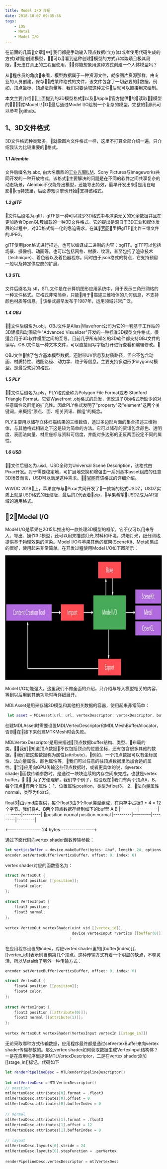 ```yaml
---
title: Model I/O 介绍
date: 2018-10-07 09:35:36
tags: 
    - iOS
    - Metal
    - Model I/O
---
```


在前面的几篇文章中我们都是手动输入顶点数据(立方体)或者使用代码生成的方式(球面)创建模型，可以看到这种创建模型的方式非常繁琐且极其局限，无法在真正的工程里使用，你能想象用这种方式创建一个人体模型吗？

从程序员的角度来看，模型数据属于一种资源文件，就像图片资源那样，由专业的人员创建，保存成某种格式的文件，该文件包含了一切必要的数据，例如，顶点坐标、顶点法向量等，我们只要读取这种文件后就可以直接用来绘制。

本文主要介绍上面提到的3D模型格式以及Apple官方提供的读取模型的库Model I/O，最后通过Model I/O绘制一个复杂的模型。完整的源码可以参考[github](https://github.com/zack2012/MetalGraphics)。

## 1、3D文件格式

3D文件格式种类繁多，就像图片文件格式一样，这里不打算全部介绍一遍，只介绍我认为比较重要的格式。


##### 1.1 Alembic

文件后缀名为.abc, 由大名鼎鼎的[工业光魔ILM](https://baike.baidu.com/item/工业光魔公司/7652141?fromtitle=ILM&fromid=44269&fr=aladdin)、Sony Pictures与Imageworks共同开发的一种开放格式。该格式主要解决的问题是在不同的软件之间共享复杂的动态场景，Alembic不仅能导出模型，还能导出特效，最早开发出来是用在电影cg特效里，后面游戏引擎也开始支持该格式。

##### 1.2 glTF

文件后缀名为.gltf，glTF是一种可以减少3D格式中与渲染无关的冗余数据并且在更加适合OpenGL簇加载的一种3D文件格式。它的提出是源自于3D工业和媒体发展的过程中，对3D格式统一化的急迫需求。在其[官网](https://www.khronos.org/gltf/)里把glTF比作三维文件的JPEG。

glTF使用json格式进行描述，也可以编译成二进制的内容：bglTF。glTF可以包括场景、摄像机、动画等，也可以包括网格、材质、纹理，甚至包括了渲染技术（technique）、着色器以及着色器程序。同时由于json格式的特点，它支持预留一般以及特定供应商的扩展。

##### 1.3 STL

文件后缀名为.stl，STL文件是在计算机图形应用系统中，用于表示三角形网格的一种文件格式。它格式非常简单，只能用于描述三维物体的几何信息，不支持颜色材质等信息。该格式最早发布于1987年，运用领域非常广泛。

##### 1.4 OBJ

文件后缀名为.obj，OBJ文件是Alias|Wavefront公司为它的一套基于工作站的3D建模和动画软件"Advanced Visualizer"开发的一种标准3D模型文件格式，很适合用于3D软件模型之间的互导。目前几乎所有知名的3D软件都支持OBJ文件的读写。OBJ文件是一种文本文件，可以直接用写字板打开进行查看和编辑修改。

OBJ文件除了包含基本模型数据，还附带UV信息及材质路径，但它不包含动画、材质特性、贴图路径、动力学、粒子等信息。主要支持多边形(Polygons)模型。是最受欢迎的格式。

##### 1.5 PLY

文件后缀名为.ply，PLY格式全称为Polygon File Format或者 Stanford Triangle Format。它受Wavefront .obj格式的启发，但改进了Obj格式所缺少的对任意属性及群组的扩充性。因此PLY格式发明了"property"及"element"这两个关键词，来概括“顶点、面、相关资讯、群组”的概念。

PLY主要用以储存立体扫描结果的三维数值，透过多边形片面的集合描述三维物体，与其他格式相较之下这是较为简单的方法。它可以储存的资讯包含颜色、透明度、表面法向量、材质座标与资料可信度，并能对多边形的正反两面设定不同的属性。

##### 1.6 USD

文件后缀名为.usd，USD全称为Universal Scene Description，该格式由Pixar开发。对于需要稳定地，可扩展地交换和增强由一系列基本asset组成的任意3D场景而言，USD可以满足这种需求。[官网](https://graphics.pixar.com/usd/docs/index.html)有该格式的详细介绍。

WWDC 2018上，苹果宣布与Pixar共同开发了一款新的格式USDZ，USDZ实质上就是USD格式的压缩版，最后的Z代表着zip，苹果希望USDZ成为AR领域的通用格式。

## 2、Model I/O

Model I/O是苹果在2015年推出的一款处理3D模型的框架，它不仅可以用来导入、导出、操作3D模型，还可以用来描述灯光,材料和环境，烘焙灯光，细分网格,提供基于物理效果的渲染。Model I/O与苹果其他的框架(SceneKit、Metal)集成的很好，使用起来非常简单。在开发过程使用Model I/O如下图所示：

<img src="ModelIO/ModelIO.jpg" width="800px" height="400px" alt="Model I/O" title="Model I/O"> 

Model I/O功能强大，这里我们不做全面的介绍，只介绍与导入模型相关的内容，等到以后用到其他功能时再详细展开。

MDLAsset是用来存储3D模型和其他相关数据的容器，使用起来非常简单：

```swift
 let asset = MDLAsset(url: url, vertexDescriptor: vertexDescriptor, bufferAllocator: bufferAllocator)
```

创建MDLAsset时需要设置MDLVertexDescriptor和MDLMeshBufferAllocator，否则在接下来创建MTKMesh时会失败。

MDLVertexDescriptor是用来描述顶点数据buffer结构、类型、布局的类。我们知道顶点数据不仅包括顶点的位置坐标，还有包含很多其他的数据，我们把这些数据称为属性(attribute)，例如，一个顶点数据可以有坐标属性、法向量属性、颜色属性等，我们可以任意的往顶点数据里添加合适的属性。当应用向GPU传输这些顶点数据时，或者更具体的说，向vertex shader函数传输参数时，是通过一块块连续的内存空间来完成，也就是vertex buffer。

为了方便理解，我们举个例子，假设现在我们有两个顶点A、B，每个顶点有两个属性：
  1、位置属性position，类型为float3。
  2、法向量属性normal，类型为float3。  
  
float3由simd库提供，每个float3由3个float类型组成，在内存中占据3 * 4 = 12个字节。我们将A、B两个顶点数据存续到如下的buf里
     A                   B
|---------|---------|---------|---------|
 position   normal   position   normal
|---------|---------|---------|---------|

<--------------- 24 bytes --------------->

通过下面代码向vertex shader函数传输参数：

```swift
let verticsBuffer = device.makeBuffer(bytes: &buf, length: 24, options: .storageModeShared)
encoder.setVertexBuffer(verticsBuffer, offset: 0, index: 0)
```  

vertex shader对应的函数签名为：

```c++
struct VertexOut {
    float4 position [[position]];
    float4 color;
};

struct VertexInput {
    float3 position;
    float3 normal;
};

vertex VertexOut vertexShader(uint vid [[vertex_id]],
                              device VertexInput *vertics [[buffer(0)]],
                             )
```

在应用程序设置的index，对应vertex shader里的[[buffer(index)]]，[[vertex_id]]表示则当前第几个顶点。这种传输方式有着一个明显的缺点，不够灵活，所以Metal给了另外一种传输方式：

```swift
encoder.setVertexBuffer(verticsBuffer, offset: 0, index: 0)
```

```c++
struct VertexOut {
    float4 position [[position]];
    float4 color;
};

struct VertexInput {
    float3 position [[attribute(0)]];
    float3 normal [[attribute(1)]];
};

vertex VertexOut vertexShader(VertexInput vertexIn [[stage_in]])
```

无论采取哪种方式传输数据，应用程序最终都是通过setVertexBuffer来向vertex shader传输参数的。那么vertex shader如何获取数据生成VertexInput结构体？一是在应用程序里提供MTLVertexDescriptor，二是在vertex shader添加[[stage_in]]标记。代码如下

```swift
let renderPipelineDesc = MTLRenderPipelineDescriptor()

let mtlVertexDesc = MTLVertexDescriptor()
// position
mtlVertexDesc.attributes[0].format = .float3
mtlVertexDesc.attributes[0].offset = 0
mtlVertexDesc.attributes[0].bufferIndex = 0

// normal
mtlVertexDesc.attributes[1].format = .float3
mtlVertexDesc.attributes[1].offset = 12
mtlVertexDesc.attributes[1].bufferIndex = 0

// layout
mtlVertexDesc.layouts[0].stride = 24
mtlVertexDesc.layouts[0].stepFunction = .perVertex

renderPipelineDesc.vertexDescriptor = mtlVertexDesc
```

